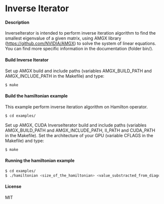 # Inverse Iterator

#### Description

InverseIterator is intended to perform inverse iteration algorithm to find the smallest eigenvalue of a given matrix, using AMGX library (https://github.com/NVIDIA/AMGX) to solve the system of linear equations. You can find more specific information in the documentation (folder bin/).

#### Build Inverse Iterator

Set up AMGX build and include paths (variables AMGX_BUILD_PATH and AMGX_INCLUDE_PATH in the Makefile) and type:

```sh
$ make
```

#### Build the hamiltonian example

This example perform inverse iteration algorithm on Hamilton operator.
```sh
$ cd examples/
```
Set up AMGX, CUDA InverseIterator build and include paths (variables AMGX_BUILD_PATH and AMGX_INCLUDE_PATH, II_PATH and CUDA_PATH in the Makefile). Set the architecture of your GPU (variable CFLAGS in the Makefile) and type:

```sh
$ make
```

#### Running the hamiltonian example

```sh
$ cd examples/
$ ./hamiltonian <size_of_the_hamiltonian> <value_substracted_from_diagonal> <accurancy_of_the_calculations>
```

#### License

MIT